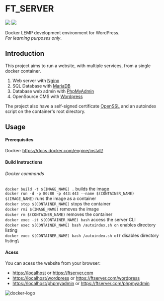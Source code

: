 # FT_SERVER
![](https://img.shields.io/badge/PHP-purple)
![](https://img.shields.io/badge/Docker-blue)

Docker LEMP development environment for WordPress. \
*For learning purposes only*.

## Introduction
This project aims to run a website, with multiple services, from a single docker container.
1. Web server with [Nginx](https://www.nginx.com/)
2. SQL Database with [MariaDB](https://www.mariadb.org/)
3. Database web admin with [PhpMyAdmin](https://www.phpmyadmin.net/)
4. OpenSource CMS with [Wordpress](https://www.wordpress.com/)

The project also have a self-signed certificate [OpenSSL](https://www.openssl.org/) and an autoindex script on the container's root directory.

## Usage

#### Prerequisites

Docker: https://docs.docker.com/engine/install/

#### Build Instructions

###### Docker commands

`docker build -t $(IMAGE_NAME) .` builds the image\
`docker run -d -p 80:80 -p 443:443 --name $(CONTAINER_NAME) $(IMAGE_NAME)` runs the image as a container\
`docker stop $(CONTAINER_NAME)` stops the container\
`docker rmi $(IMAGE_NAME)` removes the image\
`docker rm $(CONTAINER_NAME)` removes the container\
`docker exec -it $(CONTAINER_NAME) bash` access the server CLI\
`docker exec $(CONTAINER_NAME) bash /autoindex.sh on` enables directory listing\
`docker exec $(CONTAINER_NAME) bash /autoindex.sh off` disables directory listing\

#### Acess

You can acess the website from your browser:

- <https://localhost>  or <https://ftserver.com>
- <https://localhost/wordpress>  or <https://ftserver.com/wordpress>
- <https://localhost/phpmyadmin>  or <https://ftserver.com/phpmyadmin>

![docker-logo](https://user-images.githubusercontent.com/56961723/85928195-716b5780-b8ab-11ea-940e-6fb29546fb25.png)

